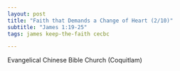 ```yaml
---
layout: post
title: "Faith that Demands a Change of Heart (2/10)"
subtitle: "James 1:19-25"
tags: james keep-the-faith cecbc

---
```

Evangelical Chinese Bible Church (Coquitlam)
